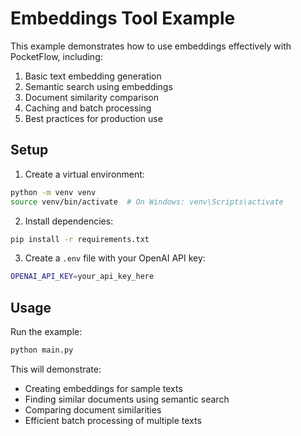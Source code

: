# Embeddings Tool Example

This example demonstrates how to use embeddings effectively with PocketFlow, including:

1. Basic text embedding generation
2. Semantic search using embeddings
3. Document similarity comparison
4. Caching and batch processing
5. Best practices for production use

## Setup

1. Create a virtual environment:
```bash
python -m venv venv
source venv/bin/activate  # On Windows: venv\Scripts\activate
```

2. Install dependencies:
```bash
pip install -r requirements.txt
```

3. Create a `.env` file with your OpenAI API key:
```bash
OPENAI_API_KEY=your_api_key_here
```

## Usage

Run the example:
```bash
python main.py
```

This will demonstrate:
- Creating embeddings for sample texts
- Finding similar documents using semantic search
- Comparing document similarities
- Efficient batch processing of multiple texts 
